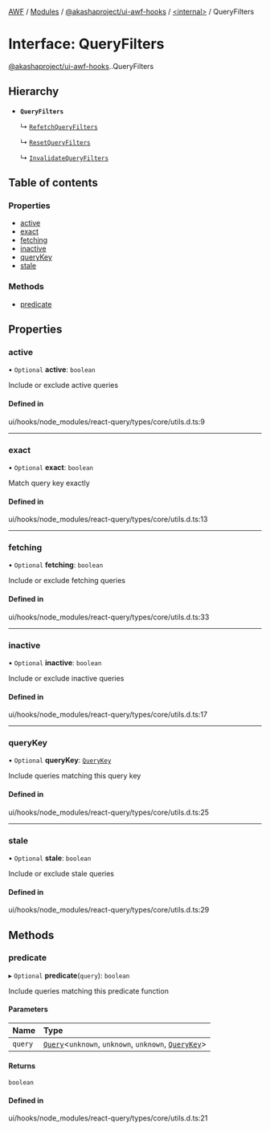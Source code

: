 [AWF](../README.md) / [Modules](../modules.md) / [@akashaproject/ui-awf-hooks](../modules/akashaproject_ui_awf_hooks.md) / [<internal\>](../modules/akashaproject_ui_awf_hooks._internal_.md) / QueryFilters

# Interface: QueryFilters

[@akashaproject/ui-awf-hooks](../modules/akashaproject_ui_awf_hooks.md).[<internal>](../modules/akashaproject_ui_awf_hooks._internal_.md).QueryFilters

## Hierarchy

- **`QueryFilters`**

  ↳ [`RefetchQueryFilters`](akashaproject_ui_awf_hooks._internal_.RefetchQueryFilters.md)

  ↳ [`ResetQueryFilters`](akashaproject_ui_awf_hooks._internal_.ResetQueryFilters.md)

  ↳ [`InvalidateQueryFilters`](akashaproject_ui_awf_hooks._internal_.InvalidateQueryFilters.md)

## Table of contents

### Properties

- [active](akashaproject_ui_awf_hooks._internal_.QueryFilters.md#active)
- [exact](akashaproject_ui_awf_hooks._internal_.QueryFilters.md#exact)
- [fetching](akashaproject_ui_awf_hooks._internal_.QueryFilters.md#fetching)
- [inactive](akashaproject_ui_awf_hooks._internal_.QueryFilters.md#inactive)
- [queryKey](akashaproject_ui_awf_hooks._internal_.QueryFilters.md#querykey)
- [stale](akashaproject_ui_awf_hooks._internal_.QueryFilters.md#stale)

### Methods

- [predicate](akashaproject_ui_awf_hooks._internal_.QueryFilters.md#predicate)

## Properties

### active

• `Optional` **active**: `boolean`

Include or exclude active queries

#### Defined in

ui/hooks/node_modules/react-query/types/core/utils.d.ts:9

___

### exact

• `Optional` **exact**: `boolean`

Match query key exactly

#### Defined in

ui/hooks/node_modules/react-query/types/core/utils.d.ts:13

___

### fetching

• `Optional` **fetching**: `boolean`

Include or exclude fetching queries

#### Defined in

ui/hooks/node_modules/react-query/types/core/utils.d.ts:33

___

### inactive

• `Optional` **inactive**: `boolean`

Include or exclude inactive queries

#### Defined in

ui/hooks/node_modules/react-query/types/core/utils.d.ts:17

___

### queryKey

• `Optional` **queryKey**: [`QueryKey`](../modules/akashaproject_ui_awf_hooks._internal_.md#querykey)

Include queries matching this query key

#### Defined in

ui/hooks/node_modules/react-query/types/core/utils.d.ts:25

___

### stale

• `Optional` **stale**: `boolean`

Include or exclude stale queries

#### Defined in

ui/hooks/node_modules/react-query/types/core/utils.d.ts:29

## Methods

### predicate

▸ `Optional` **predicate**(`query`): `boolean`

Include queries matching this predicate function

#### Parameters

| Name | Type |
| :------ | :------ |
| `query` | [`Query`](../classes/akashaproject_ui_awf_hooks._internal_.Query.md)<`unknown`, `unknown`, `unknown`, [`QueryKey`](../modules/akashaproject_ui_awf_hooks._internal_.md#querykey)\> |

#### Returns

`boolean`

#### Defined in

ui/hooks/node_modules/react-query/types/core/utils.d.ts:21
